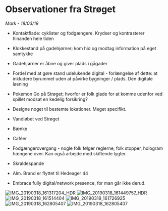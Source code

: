 # Observationer fra Strøget

*Mark - 18/03/19*

- Kontaktflade: cyklister og fodgængere. Krydser og kontrasterer hinanden hele tiden
- Klokkestand på gadehjørner; kom hid og modtag information på eget samtykke
- Gadehjørner er åbne og giver plads i gågader
- Fordel med at gøre stand udelukende digital - forlængelse af dette: at inkludere byrummet uden at påvirke bygninger / plads. Den digitale løsning
- Pokemon Go på Strøget; hvorfor er folk glade for at komme udenfor ved spillet modsat en kedelig forsikring?

- Designe noget til bestemte lokationer. Meget specifikt.
- Vandløbet ved Strøget
- Bænke
- Caféer
- Fodgængerovergang - nogle folk følger reglerne, folk stopper, hologram hængene over. Kan også arbejde med skiftende lygter.
- Skraldespande

- Alm. Brand er flyttet til Hedeager 44
- Embrace fully digital/network presence, for man går ikke derud.

![IMG_20190318_161317204_HDR](https://github.com/Magnusaur/wizards_of_buzz.exe/blob/master/Interaktionsdesign%202\Media\Strøget\IMG_20190318_161317204_HDR.jpg)
![IMG_20190318_161449757_HDR](https://github.com/Magnusaur/wizards_of_buzz.exe/blob/master/Interaktionsdesign%202\Media\Strøget\IMG_20190318_161449757_HDR.jpg)
![IMG_20190318_161514404](https://github.com/Magnusaur/wizards_of_buzz.exe/blob/master/Interaktionsdesign%202\Media\Strøget\IMG_20190318_161514404.jpg)
![IMG_20190318_161726925](https://github.com/Magnusaur/wizards_of_buzz.exe/blob/master/Interaktionsdesign%202\Media\Strøget\IMG_20190318_161726925.jpg)
![IMG_20190318_162805407](https://github.com/Magnusaur/wizards_of_buzz.exe/blob/master/Interaktionsdesign%202\Media\Strøget\IMG_20190318_161951994.jpg.jpg)
![IMG_20190318_162805407](https://github.com/Magnusaur/wizards_of_buzz.exe/blob/master/Interaktionsdesign%202\Media\Strøget\IMG_20190318_162805407.jpg)
